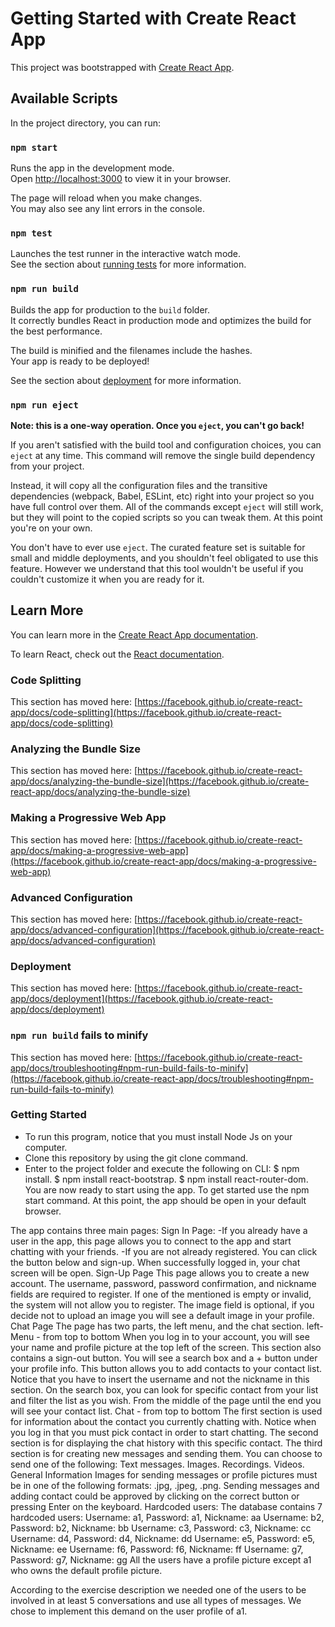 # Getting Started with Create React App

This project was bootstrapped with [Create React App](https://github.com/facebook/create-react-app).

## Available Scripts

In the project directory, you can run:

### `npm start`

Runs the app in the development mode.\
Open [http://localhost:3000](http://localhost:3000) to view it in your browser.

The page will reload when you make changes.\
You may also see any lint errors in the console.

### `npm test`

Launches the test runner in the interactive watch mode.\
See the section about [running tests](https://facebook.github.io/create-react-app/docs/running-tests) for more information.

### `npm run build`

Builds the app for production to the `build` folder.\
It correctly bundles React in production mode and optimizes the build for the best performance.

The build is minified and the filenames include the hashes.\
Your app is ready to be deployed!

See the section about [deployment](https://facebook.github.io/create-react-app/docs/deployment) for more information.

### `npm run eject`

**Note: this is a one-way operation. Once you `eject`, you can't go back!**

If you aren't satisfied with the build tool and configuration choices, you can `eject` at any time. This command will remove the single build dependency from your project.

Instead, it will copy all the configuration files and the transitive dependencies (webpack, Babel, ESLint, etc) right into your project so you have full control over them. All of the commands except `eject` will still work, but they will point to the copied scripts so you can tweak them. At this point you're on your own.

You don't have to ever use `eject`. The curated feature set is suitable for small and middle deployments, and you shouldn't feel obligated to use this feature. However we understand that this tool wouldn't be useful if you couldn't customize it when you are ready for it.

## Learn More

You can learn more in the [Create React App documentation](https://facebook.github.io/create-react-app/docs/getting-started).

To learn React, check out the [React documentation](https://reactjs.org/).

### Code Splitting

This section has moved here: [https://facebook.github.io/create-react-app/docs/code-splitting](https://facebook.github.io/create-react-app/docs/code-splitting)

### Analyzing the Bundle Size

This section has moved here: [https://facebook.github.io/create-react-app/docs/analyzing-the-bundle-size](https://facebook.github.io/create-react-app/docs/analyzing-the-bundle-size)

### Making a Progressive Web App

This section has moved here: [https://facebook.github.io/create-react-app/docs/making-a-progressive-web-app](https://facebook.github.io/create-react-app/docs/making-a-progressive-web-app)

### Advanced Configuration

This section has moved here: [https://facebook.github.io/create-react-app/docs/advanced-configuration](https://facebook.github.io/create-react-app/docs/advanced-configuration)

### Deployment

This section has moved here: [https://facebook.github.io/create-react-app/docs/deployment](https://facebook.github.io/create-react-app/docs/deployment)

### `npm run build` fails to minify

This section has moved here: [https://facebook.github.io/create-react-app/docs/troubleshooting#npm-run-build-fails-to-minify](https://facebook.github.io/create-react-app/docs/troubleshooting#npm-run-build-fails-to-minify)


### Getting Started
- To run this program, notice that you must install Node Js on your computer.
- Clone this repository by using the git clone command.
- Enter to the project folder and execute the following on CLI:
$ npm install.
$ npm install react-bootstrap.
$ npm install react-router-dom.
You are now ready to start using the app. To get started use the npm start command.
At this point, the app should be open in your default browser.

The app contains three main pages:
Sign In Page:
-If you already have a user in the app, this page allows you to connect to the app and start chatting with your friends.
-If you are not already registered. You can click the button below and sign-up.
When successfully logged in, your chat screen will be open.
Sign-Up Page
This page allows you to create a new account.
The username, password, password confirmation, and nickname fields are required to register. If one of the mentioned is empty or invalid, the system will not allow you to register. The image field is optional, if you decide not to upload an image you will see a default image in your profile.
Chat Page
The page has two parts, the left menu, and the chat section.
left-Menu - from top to bottom
When you log in to your account, you will see your name and profile picture at the top left of the screen. This section also contains a sign-out button.
You will see a search box and a + button under your profile info. This button allows you to add contacts to your contact list. Notice that you have to insert the username and not the nickname in this section. On the search box, you can look for specific contact from your list and filter the list as you wish.
From the middle of the page until the end you will see your contact list.
Chat  - from top to bottom
The first section is used for information about the contact you currently chatting with. Notice when you log in that you must pick contact in order to start chatting.
The second section is for displaying the chat history with this specific contact.
The third section is for creating new messages and sending them. You can choose to send one of the following:
Text messages.
Images.
Recordings.
Videos.
General Information
Images for sending messages or profile pictures must be in one of the following formats: .jpg, .jpeg, .png.
Sending messages and adding contact could be approved by clicking on the correct button or pressing Enter on the keyboard.
Hardcoded users:
The database contains 7 hardcoded users:
Username: a1, Password: a1, Nickname: aa
Username: b2, Password: b2, Nickname: bb
Username: c3, Password: c3, Nickname: cc
Username: d4, Password: d4, Nickname: dd
Username: e5, Password: e5, Nickname: ee
Username: f6, Password: f6, Nickname: ff
Username: g7, Password: g7, Nickname: gg
All the users have a profile picture except a1 who owns the default profile picture.

According to the exercise description we needed one of the users to be involved in at least 5 conversations and use all types of messages. We chose to implement this demand on the user profile of a1.
